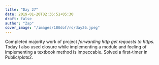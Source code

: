 ```yaml
---
title: "Day 27"
date: 2019-01-20T02:36:51+05:30
draft: false
author: "Zap"
cover_image: "/images/100dof/rc/day26.jpeg"
---
```


Completed majority work of project _forwarding http get requests to https._ Today I also used closure while implementing a module and feeling of implementing a textbook method is impeccable. Solved a first-timer in Public/plots2.
